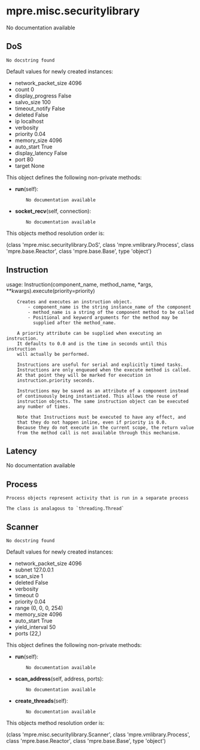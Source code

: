 mpre.misc.securitylibrary
========
No documentation available

DoS
--------
	No docstring found

Default values for newly created instances:

- network_packet_size      4096
- count                    0
- display_progress         False
- salvo_size               100
- timeout_notify           False
- deleted                  False
- ip                       localhost
- verbosity                
- priority                 0.04
- memory_size              4096
- auto_start               True
- display_latency          False
- port                     80
- target                   None

This object defines the following non-private methods:


- **run**(self):

		  No documentation available



- **socket_recv**(self, connection):

		  No documentation available


This objects method resolution order is:

(class 'mpre.misc.securitylibrary.DoS', class 'mpre.vmlibrary.Process', class 'mpre.base.Reactor', class 'mpre.base.Base', type 'object')


Instruction
--------
 usage: Instruction(component_name, method_name, 
                           *args, **kwargs).execute(priority=priority)
                           
        Creates and executes an instruction object. 
            - component_name is the string instance_name of the component 
            - method_name is a string of the component method to be called
            - Positional and keyword arguments for the method may be
              supplied after the method_name.
              
        A priority attribute can be supplied when executing an instruction.
        It defaults to 0.0 and is the time in seconds until this instruction
        will actually be performed.
        
        Instructions are useful for serial and explicitly timed tasks. 
        Instructions are only enqueued when the execute method is called. 
        At that point they will be marked for execution in 
        instruction.priority seconds. 
        
        Instructions may be saved as an attribute of a component instead
        of continuously being instantiated. This allows the reuse of
        instruction objects. The same instruction object can be executed 
        any number of times.
        
        Note that Instructions must be executed to have any effect, and
        that they do not happen inline, even if priority is 0.0. 
        Because they do not execute in the current scope, the return value 
        from the method call is not available through this mechanism.

Latency
--------
No documentation available

Process
--------

    Process objects represent activity that is run in a separate process

    The class is analagous to `threading.Thread`
    

Scanner
--------
	No docstring found

Default values for newly created instances:

- network_packet_size      4096
- subnet                   127.0.0.1
- scan_size                1
- deleted                  False
- verbosity                
- timeout                  0
- priority                 0.04
- range                    (0, 0, 0, 254)
- memory_size              4096
- auto_start               True
- yield_interval           50
- ports                    (22,)

This object defines the following non-private methods:


- **run**(self):

		  No documentation available



- **scan_address**(self, address, ports):

		  No documentation available



- **create_threads**(self):

		  No documentation available


This objects method resolution order is:

(class 'mpre.misc.securitylibrary.Scanner', class 'mpre.vmlibrary.Process', class 'mpre.base.Reactor', class 'mpre.base.Base', type 'object')
